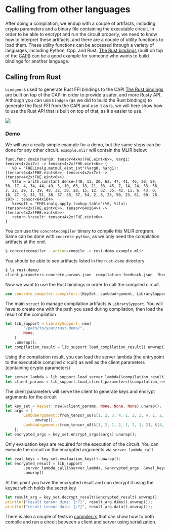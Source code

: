 # Calling from other languages

After doing a compilation, we endup with a couple of artifacts, including crypto parameters and a binary file containing the executable circuit. In order to be able to encrypt and run the circuit properly, we need to know how to interpret these artifacts, and there are a couple of utility functions to load them. These utility functions can be accessed through a variety of languages, including Python, Cpp, and Rust. [The Rust bindings](https://github.com/zama-ai/concrete/tree/main/compilers/concrete-compiler/compiler/lib/Bindings/Rust) (built on top of the [CAPI](https://github.com/zama-ai/concrete/tree/main/compilers/concrete-compiler/compiler/include/concretelang-c)) can be a good example for someone who wants to build bindings for another language.

## Calling from Rust

`bindgen` is used to generate Rust FFI bindings to the CAPI
[The Rust bindings](https://github.com/zama-ai/concrete/tree/main/compilers/concrete-compiler/compiler/lib/Bindings/Rust) are built on top of the CAPI in order to provide a safer, and more Rusty API. Although you can use `bindgen` (as we did to build the Rust bindings) to generate the Rust FFI from the CAPI and use it as is, we will here show how to use the Rust API that is built on top of that, as it's easier to use.

![](../\_static/calling\_from\_other\_lang\_rust\_bindings.jpg)


### Demo

We will use a really simple example for a demo, but the same steps can be done for any other circuit. `example.mlir` will contain the MLIR below:

```mlir
func.func @main(%arg0: tensor<4x4x!FHE.eint<6>>, %arg1: tensor<4x2xi7>) -> tensor<4x2x!FHE.eint<6>> {
   %0 = "FHELinalg.matmul_eint_int"(%arg0, %arg1): (tensor<4x4x!FHE.eint<6>>, tensor<4x2xi7>) -> (tensor<4x2x!FHE.eint<6>>)
   %tlu = arith.constant dense<[40, 13, 20, 62, 47, 41, 46, 30, 59, 58, 17, 4, 34, 44, 49, 5, 10, 63, 18, 21, 33, 45, 7, 14, 24, 53, 56, 3, 22, 29, 1, 39, 48, 32, 38, 28, 15, 12, 52, 35, 42, 11, 6, 43, 0, 16, 27, 9, 31, 51, 36, 37, 55, 57, 54, 2, 8, 25, 50, 23, 61, 60, 26, 19]> : tensor<64xi64>
   %result = "FHELinalg.apply_lookup_table"(%0, %tlu): (tensor<4x2x!FHE.eint<6>>, tensor<64xi64>) -> (tensor<4x2x!FHE.eint<6>>)
   return %result: tensor<4x2x!FHE.eint<6>>
}
```

You can use the `concretecompiler` binary to compile this MLIR program. Same can be done with `concrete-python`, as we only need the compilation artifacts at the end.

```bash
$ concretecompiler --action=compile -o rust-demo example.mlir
```

You should be able to see artifacts listed in the `rust-demo` directory

```bash
$ ls rust-demo/
client_parameters.concrete.params.json  compilation_feedback.json  fhecircuit-client.h  sharedlib.so  staticlib.a
```

Now we want to use the Rust bindings in order to call the compiled circuit.

```rust
use concrete_compiler::compiler::{KeySet, LambdaArgument, LibrarySupport};
```

The main `struct` to manage compilation artifacts is `LibrarySypport`. You will have to create one with the path you used during compilation, then load the result of the compilation

```rust
let lib_support = LibrarySupport::new(
        "/path/to/your/rust-demo/",
        None,
    )
    .unwrap();
let compilation_result = lib_support.load_compilation_result().unwrap();
```

Using the compilation result, you can load the server lambda (the entrypoint to the executable compiled circuit) as well as the client parameters (containing crypto parameters)

```rust
let server_lambda = lib_support.load_server_lambda(&compilation_result).unwrap();
let client_params = lib_support.load_client_parameters(&compilation_result).unwrap();
```

The client parameters will serve the client to generate keys and encrypt arguments for the circuit

```rust
let key_set = KeySet::new(&client_params, None, None, None).unwrap();
let args = [
        LambdaArgument::from_tensor_u8(&[1, 2, 3, 4, 1, 2, 3, 4, 1, 2, 3, 4, 1, 2, 3, 4], &[4, 4])
            .unwrap(),
        LambdaArgument::from_tensor_u8(&[1, 2, 1, 2, 1, 2, 1, 2], &[4, 2]).unwrap(),
    ];
let encrypted_args = key_set.encrypt_args(&args).unwrap();
```

Only evaluation keys are required for the execution of the circuit. You can execute the circuit on the encrypted arguments via `server_lambda_call`

```rust
let eval_keys = key_set.evaluation_keys().unwrap();
let encrypted_result = lib_support
        .server_lambda_call(&server_lambda, &encrypted_args, &eval_keys)
        .unwrap()
```

At this point you have the encrypted result and can decrypt it using the keyset which holds the secret key

```rust
let result_arg = key_set.decrypt_result(&encrypted_result).unwrap();
println!("result tensor dims: {:?}", result_arg.dims().unwrap());
println!("result tensor data: {:?}", result_arg.data().unwrap());
```

There is also a couple of tests in [compiler.rs](https://github.com/zama-ai/concrete/blob/main/compilers/concrete-compiler/compiler/lib/Bindings/Rust/src/compiler.rs) that can show how to both compile and run a circuit between a client and server using serialization.

